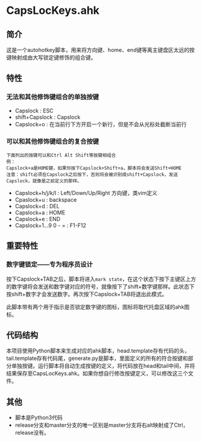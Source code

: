 CapsLocKeys.ahk
=================================

## 简介
这是一个autohotkey脚本，用来将方向键、home、end键等离主键盘区太远的按键映射成由大写锁定键修饰的组合键。

## 特性
### 无法和其他修饰键组合的单独按键
* Capslock : ESC
* shift+Capslock : Capslock
* Capslock+o : 在当前行下方开启一个新行，但是不会从光标处截断当前行

### 可以和其他修饰键组合的复合按键
    下面列出的按键可以和Ctrl Alt Shift等按键相组合
    例：
    Capslock+a是HOME键，如果你按下Capslock+Shift+a，脚本将会发送Shift+HOME
    注意：shift必须在Capslock之后按下，否则将会被识别成shift+Capslock，发送Capslock，就像是之前定义的那样。
* Capslock+h/j/k/l : Left/Down/Up/Right 方向键，类vim定义
* Cpaslock+u : backspace
* Capslock+d : DEL
* Capslock+a : HOME
* Capslock+e : END
* Capslock+1...9 0 - = : F1-F12

## 重要特性
### 数字键锁定——专为程序员设计
按下Capslock+TAB之后，脚本将进入`mark state`，在这个状态下按下主键区上方的数字键将会发送和数字键对应的符号，就像按下了shift+数字键那样。此状态下按shift+数字才会发送数字。再次按下Capslock+TAB将退出此模式。

此脚本带有两个用于指示是否锁定数字键的图标，图标将取代托盘区域的ahk图标。

## 代码结构
本项目使用Python脚本来生成对应的ahk脚本，head.template存有代码的头，tail.template存有代码尾，generate.py是脚本，里面定义的所有的符合按键和部分单独按键。运行脚本将自动生成按键的定义，将代码放在head和tail中间，并将结果保存至CapsLocKeys.ahk。如果你想自行修改按键定义，可以修改这三个文件。

## 其他
* 脚本是Python3代码
* release分支和master分支的唯一区别是master分支将右alt映射成了Ctrl，release没有。
